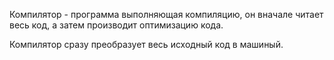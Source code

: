 Компилятор - программа выполняющая компиляцию, он вначале читает весь код, а затем производит оптимизацию кода.

Компилятор сразу преобразует весь исходный код в машиный.